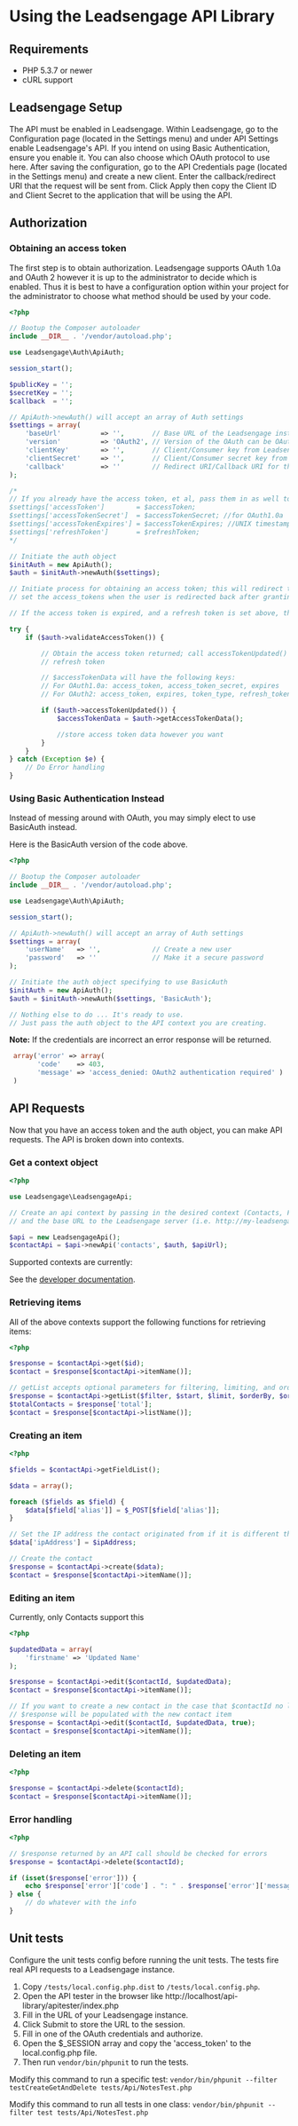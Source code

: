 # Using the Leadsengage API Library

## Requirements
* PHP 5.3.7 or newer
* cURL support

## Leadsengage Setup
The API must be enabled in Leadsengage. Within Leadsengage, go to the Configuration page (located in the Settings menu) and under API Settings enable
Leadsengage's API. If you intend on using Basic Authentication, ensure you enable it. You can also choose which OAuth protocol to use here.  After saving the configuration, go to the API Credentials page
(located in the Settings menu) and create a new client.  Enter the callback/redirect URI that the request will be sent from.  Click Apply
then copy the Client ID and Client Secret to the application that will be using the API.

## Authorization

### Obtaining an access token
The first step is to obtain authorization.  Leadsengage supports OAuth 1.0a and OAuth 2 however it is up to the administrator
to decide which is enabled.  Thus it is best to have a configuration option within your project for the administrator
to choose what method should be used by your code.

```php
<?php

// Bootup the Composer autoloader
include __DIR__ . '/vendor/autoload.php';  

use Leadsengage\Auth\ApiAuth;

session_start();

$publicKey = '';
$secretKey = '';
$callback  = '';

// ApiAuth->newAuth() will accept an array of Auth settings
$settings = array(
    'baseUrl'          => '',       // Base URL of the Leadsengage instance
    'version'          => 'OAuth2', // Version of the OAuth can be OAuth2 or OAuth1a. OAuth2 is the default value.
    'clientKey'        => '',       // Client/Consumer key from Leadsengage
    'clientSecret'     => '',       // Client/Consumer secret key from Leadsengage
    'callback'         => ''        // Redirect URI/Callback URI for this script
);

/*
// If you already have the access token, et al, pass them in as well to prevent the need for reauthorization
$settings['accessToken']        = $accessToken;
$settings['accessTokenSecret']  = $accessTokenSecret; //for OAuth1.0a
$settings['accessTokenExpires'] = $accessTokenExpires; //UNIX timestamp
$settings['refreshToken']       = $refreshToken;
*/

// Initiate the auth object
$initAuth = new ApiAuth();
$auth = $initAuth->newAuth($settings);

// Initiate process for obtaining an access token; this will redirect the user to the $authorizationUrl and/or
// set the access_tokens when the user is redirected back after granting authorization

// If the access token is expired, and a refresh token is set above, then a new access token will be requested

try {
    if ($auth->validateAccessToken()) {

        // Obtain the access token returned; call accessTokenUpdated() to catch if the token was updated via a
        // refresh token

        // $accessTokenData will have the following keys:
        // For OAuth1.0a: access_token, access_token_secret, expires
        // For OAuth2: access_token, expires, token_type, refresh_token

        if ($auth->accessTokenUpdated()) {
            $accessTokenData = $auth->getAccessTokenData();

            //store access token data however you want
        }
    }
} catch (Exception $e) {
    // Do Error handling
}
```

### Using Basic Authentication Instead
Instead of messing around with OAuth, you may simply elect to use BasicAuth instead.

Here is the BasicAuth version of the code above.

```php
<?php

// Bootup the Composer autoloader
include __DIR__ . '/vendor/autoload.php';  

use Leadsengage\Auth\ApiAuth;

session_start();

// ApiAuth->newAuth() will accept an array of Auth settings
$settings = array(
    'userName'   => '',             // Create a new user       
    'password'   => ''              // Make it a secure password
);

// Initiate the auth object specifying to use BasicAuth
$initAuth = new ApiAuth();
$auth = $initAuth->newAuth($settings, 'BasicAuth');

// Nothing else to do ... It's ready to use.
// Just pass the auth object to the API context you are creating.
```

**Note:** If the credentials are incorrect an error response will be returned.

```php
 array('error' => array(
       'code'    => 403,
       'message' => 'access_denied: OAuth2 authentication required' )
 )

```

## API Requests
Now that you have an access token and the auth object, you can make API requests.  The API is broken down into contexts.

### Get a context object

```php
<?php

use Leadsengage\LeadsengageApi;

// Create an api context by passing in the desired context (Contacts, Forms, Pages, etc), the $auth object from above
// and the base URL to the Leadsengage server (i.e. http://my-leadsengage-server.com/api/)

$api = new LeadsengageApi();
$contactApi = $api->newApi('contacts', $auth, $apiUrl);
```

Supported contexts are currently:

See the [developer documentation](https://developer.mautic.org).

### Retrieving items
All of the above contexts support the following functions for retrieving items:

```php
<?php

$response = $contactApi->get($id);
$contact = $response[$contactApi->itemName()];

// getList accepts optional parameters for filtering, limiting, and ordering
$response = $contactApi->getList($filter, $start, $limit, $orderBy, $orderByDir);
$totalContacts = $response['total'];
$contact = $response[$contactApi->listName()];
```

### Creating an item

```php
<?php

$fields = $contactApi->getFieldList();

$data = array();

foreach ($fields as $field) {
    $data[$field['alias']] = $_POST[$field['alias']];
}

// Set the IP address the contact originated from if it is different than that of the server making the request
$data['ipAddress'] = $ipAddress;

// Create the contact
$response = $contactApi->create($data);
$contact = $response[$contactApi->itemName()];
```

### Editing an item
Currently, only Contacts support this

```php
<?php

$updatedData = array(
    'firstname' => 'Updated Name'
);

$response = $contactApi->edit($contactId, $updatedData);
$contact = $response[$contactApi->itemName()];

// If you want to create a new contact in the case that $contactId no longer exists
// $response will be populated with the new contact item
$response = $contactApi->edit($contactId, $updatedData, true);
$contact = $response[$contactApi->itemName()];
```

### Deleting an item

```php
<?php

$response = $contactApi->delete($contactId);
$contact = $response[$contactApi->itemName()];
```

### Error handling

```php
<?php

// $response returned by an API call should be checked for errors
$response = $contactApi->delete($contactId);

if (isset($response['error'])) {
    echo $response['error']['code'] . ": " . $response['error']['message'];
} else {
    // do whatever with the info
}
```

## Unit tests

Configure the unit tests config before running the unit tests. The tests fire real API requests to a Leadsengage instance.

1. Copy `/tests/local.config.php.dist` to `/tests/local.config.php`.
2. Open the API tester in the browser like http://localhost/api-library/apitester/index.php
3. Fill in the URL of your Leadsengage instance.
4. Click Submit to store the URL to the session.
5. Fill in one of the OAuth credentials and authorize.
6. Open the $_SESSION array and copy the 'access_token' to the local.config.php file.
7. Then run `vendor/bin/phpunit` to run the tests.

Modify this command to run a specific test: `vendor/bin/phpunit --filter testCreateGetAndDelete tests/Api/NotesTest.php`

Modify this command to run all tests in one class: `vendor/bin/phpunit --filter test tests/Api/NotesTest.php`
